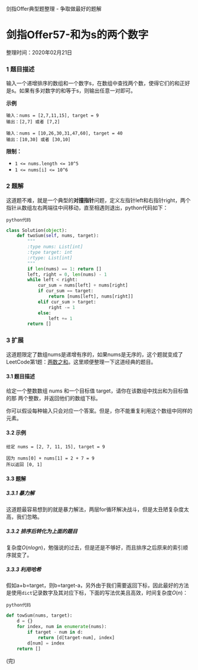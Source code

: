 剑指Offer典型题整理 - 争取做最好的题解

# 剑指Offer57-和为s的两个数字

整理时间：2020年02月21日



### 1 题目描述

输入一个递增排序的数组和一个数字s，在数组中查找两个数，使得它们的和正好是s。如果有多对数字的和等于s，则输出任意一对即可。



**示例**

```
输入：nums = [2,7,11,15], target = 9
输出：[2,7] 或者 [7,2]

输入：nums = [10,26,30,31,47,60], target = 40
输出：[10,30] 或者 [30,10]
```



**限制：**

- `1 <= nums.length <= 10^5`
- `1 <= nums[i] <= 10^6`



### 2 题解

这道题不难，就是一个典型的**对撞指针**问题，定义左指针left和右指针right，两个指针从数组左右两端往中间移动，直至相遇则退出，python代码如下：

`python代码`

```python
class Solution(object):
    def twoSum(self, nums, target):
        """
        :type nums: List[int]
        :type target: int
        :rtype: List[int]
        """
        if len(nums) == 1: return []
        left, right = 0, len(nums) - 1
        while left < right:
            cur_sum = nums[left] + nums[right]
            if cur_sum == target:
                return [nums[left], nums[right]]
            elif cur_sum > target:
                right -= 1
            else:
                left += 1
        return []
```



### 3 扩展

这道题限定了数组nums是递增有序的，如果nums是无序的，这个题就变成了LeetCode第1题：[两数之和](https://leetcode-cn.com/problems/add-two-numbers/)。这里顺便整理一下这道经典的题目。

#### 3.1 题目描述

给定一个整数数组 nums 和一个目标值 target，请你在该数组中找出和为目标值的那 两个整数，并返回他们的数组下标。

你可以假设每种输入只会对应一个答案。但是，你不能重复利用这个数组中同样的元素。

#### 3.2 示例

```
给定 nums = [2, 7, 11, 15], target = 9

因为 nums[0] + nums[1] = 2 + 7 = 9
所以返回 [0, 1]
```

#### 3.3 题解

##### 3.3.1 暴力解

这道题最容易想到的就是暴力解法，两层for循环解决战斗，但是太丑陋复杂度太高，我们忽略。

##### 3.3.2 排序后转化为上面的题目

复杂度$O(nlogn)$，勉强说的过去，但是还是不够好，而且排序之后原来的索引顺序就变了。

##### 3.3.3 利用哈希

假如a+b=target，则b=target-a，另外由于我们需要返回下标，因此最好的方法是使用`dict`记录数字及其对应下标，下面的写法优美且高效，时间复杂度$O(n)$：

`python代码`

```python
def towSum(nums, target):
	d = {}
    for index, num in enumerate(nums):
        if target - num in d:
            return [d[target-num], index]
        d[num] = index
    return []
```

(完)